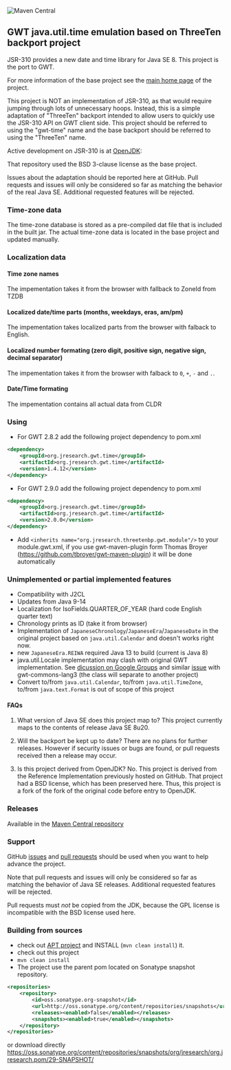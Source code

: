 ![Maven Central](https://img.shields.io/maven-central/v/org.jresearch.gwt.time/org.jresearch.gwt.time?style=plastic)

## GWT java.util.time emulation based on ThreeTen backport project
JSR-310 provides a new date and time library for Java SE 8.
This project is the port to GWT.

For more information of the base project see the [main home page](https://www.threeten.org/threetenbp/) of the project.

This project is NOT an implementation of JSR-310, as that would require
jumping through lots of unnecessary hoops.
Instead, this is a simple adaptation of "ThreeTen" backport intended to allow users to quickly use the JSR-310 API on GWT client side.
This project should be referred to using the "gwt-time" name and the base backport should be referred to using the "ThreeTen" name.

Active development on JSR-310 is at [OpenJDK](http://openjdk.java.net/):

That repository used the BSD 3-clause license as the base project.

Issues about the adaptation should be reported here at GitHub.
Pull requests and issues will only be considered so far as matching the behavior of the real Java SE. Additional requested features will be rejected.

### Time-zone data
The time-zone database is stored as a pre-compiled dat file that is included in the built jar. The actual time-zone data is located in the base project and updated manually.

### Localization data
#### Time zone names
The impementation takes it from the browser with fallback to ZoneId from TZDB
#### Localized date/time parts (months, weekdays, eras, am/pm)
The impementation takes localized parts from the browser with falback to English.
#### Localized number formating (zero digit, positive sign, negative sign, decimal separator)
The impementation takes it from the browser with falback to `0`, `+`, `-` and `.`.
#### Date/Time formating
The impementation contains all actual data from CLDR 

### Using

* For GWT 2.8.2 add the following project dependency to pom.xml
```xml
<dependency>
    <groupId>org.jresearch.gwt.time</groupId>
    <artifactId>org.jresearch.gwt.time</artifactId>
    <version>1.4.12</version>
</dependency>
```
* For GWT 2.9.0 add the following  project dependency to pom.xml
```xml
<dependency>
    <groupId>org.jresearch.gwt.time</groupId>
    <artifactId>org.jresearch.gwt.time</artifactId>
    <version>2.0.0</version>
</dependency>
```
* Add `<inherits name="org.jresearch.threetenbp.gwt.module"/>` to your module.gwt.xml, if you use gwt-maven-plugin form Thomas Broyer (https://github.com/tbroyer/gwt-maven-plugin) it will be done automatically

### Unimplemented or partial implemented features
* Compatibility with J2CL
* Updates from Java 9-14
* Localization for IsoFields.QUARTER_OF_YEAR (hard code English quarter text)
* Chronology prints as ID (take it from browser)
* Implementation of `JapaneseChronology`/`JapaneseEra`/`JapaneseDate` in the original project based on `java.util.Calendar` and doesn't works right now.
* new `JapaneseEra.REIWA` required Java 13 to build (current is Java 8)
* java.util.Locale implementation may clash with original GWT implementation. See [dicussion on Google Groups](https://groups.google.com/forum/#!msg/Google-Web-Toolkit/D0I1-Oao_V8/k5FEBrxNBQAJ) and similar [issue](https://github.com/gwtproject/gwt/issues/9682) with gwt-commons-lang3 (the class will separate to another project)
* Convert to/from `java.util.Calendar`, to/from `java.util.TimeZone`, to/from `java.text.Format` is out of scope of this project


#### FAQs

1. What version of Java SE does this project map to?
This project currently maps to the contents of release Java SE 8u20.

2. Will the backport be kept up to date?
There are no plans for further releases.
However if security issues or bugs are found, or pull requests received then a release may occur.

3. Is this project derived from OpenJDK?
No. This project is derived from the Reference Implementation previously hosted on GitHub.
That project had a BSD license, which has been preserved here.
Thus, this project is a fork of the fork of the original code before entry to OpenJDK.

### Releases
Available in the [Maven Central repository](https://search.maven.org/search?q=a:org.jresearch.gwt.time)

### Support
GitHub [issues](https://github.com/foal/gwt-time/issues) and [pull requests](https://github.com/foal/gwt-time/pulls)
should be used when you want to help advance the project.

Note that pull requests and issues will only be considered so far as matching the behavior of Java SE releases.
Additional requested features will be rejected.

Pull requests must _not_ be copied from the JDK, because the GPL license is incompatible with the BSD license used here.


### Building from sources
* check out [APT project](https://github.com/foal/gwt-time-apt) and INSTALL (`mvn clean install`) it.
* check out this project
* `mvn clean install`
* The project use the parent pom located on Sonatype snapshot repository.
```xml
<repositories>
    <repository>
        <id>oss.sonatype.org-snapshot</id>
        <url>http://oss.sonatype.org/content/repositories/snapshots</url>
        <releases><enabled>false</enabled></releases>
        <snapshots><enabled>true</enabled></snapshots>
    </repository>
</repositories>
```
or download directly https://oss.sonatype.org/content/repositories/snapshots/org/jresearch/org.jresearch.pom/29-SNAPSHOT/
